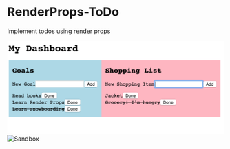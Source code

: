 # RenderProps-ToDo
Implement todos using render props

![Image](https://github.com/leannezhang/RenderProps-ToDo/blob/master/todo-render-props.png)
![Sandbox](https://codesandbox.io/s/4rorz1vwy9)
